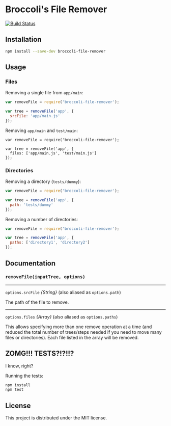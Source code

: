 # Broccoli's File Remover

[![Build Status](https://travis-ci.org/rjackson/broccoli-file-remover.svg?branch=master)](https://travis-ci.org/rjackson/broccoli-file-remover)

## Installation

```bash
npm install --save-dev broccoli-file-remover
```

## Usage

### Files

Removing a single file from `app/main`:

```javascript
var removeFile = require('broccoli-file-remover');

var tree = removeFile('app', {
  srcFile: 'app/main.js'
});
```

Removing `app/main` and `test/main`:

```javacript
var removeFile = require('broccoli-file-remover');

var tree = removeFile('app', {
  files: ['app/main.js', 'test/main.js']
});
```

### Directories

Removing a directory (`tests/dummy`):

```javascript
var removeFile = require('broccoli-file-remover');

var tree = removeFile('app', {
  path: 'tests/dummy'
});
```

Removing a number of directories:

```javascript
var removeFile = require('broccoli-file-remover');

var tree = removeFile('app', {
  paths: ['directory1', 'directory2']
});
```

## Documentation

### `removeFile(inputTree, options)`

---

`options.srcFile` *{String}* (also aliased as `options.path`)

The path of the file to remove.

---

`options.files` *{Array}* (also aliased as `options.paths`)

This allows specifying more than one remove operation at a time (and reduced the total number of trees/steps
needed if you need to move many files or directories). Each file listed in the array will be removed.

## ZOMG!!! TESTS?!?!!?

I know, right?

Running the tests:

```javascript
npm install
npm test
```

## License

This project is distributed under the MIT license.
